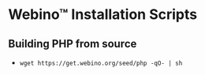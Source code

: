 # Webino™ Installation Scripts

## Building PHP from source

- `wget https://get.webino.org/seed/php -qO- | sh`
